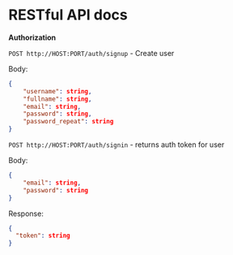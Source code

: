# RESTful API docs

**Authorization**

`POST http://HOST:PORT/auth/signup` - Create user

Body:
```json
{
    "username": string,
    "fullname": string,
    "email": string,
    "password": string,
    "password_repeat": string
}
```

`POST http://HOST:PORT/auth/signin` - returns auth token for user

Body:
```json
{
    "email": string,
    "password": string
}
```

Response:
```json
{
  "token": string
}
```
